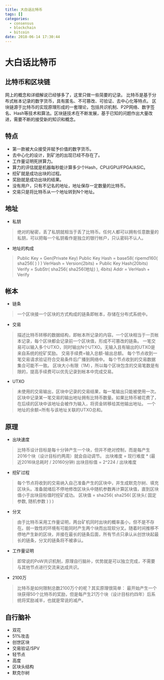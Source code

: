 ```yaml
---
title: 大白话比特币
tags: []
categories:
  - consensus
  - blockchain
  - bitcoin
date: 2018-06-14 17:30:44
---
```


# 大白话比特币
## 比特币和区块链
网上的概念和详细解说已经够多了，这里只做一些简要的记录。
比特币是基于分布式帐本记录的数字货币，具有匿名、不可篡改、可验证、去中心化等特点。
区块链源于比特币的实现原理形成的一套理论，包括共识机制、P2P网络、数字签名、Hash等技术和算法。区块链技术在不断发展，基于已知的问题作出大量改进，需要不断的接受新的知识和概念。

## 特点
- 第一款被大众接受并赋予价值的数字货币。
- 去中心化的设计，到矿池的出现已经不存在了。
- 工作量证明死拼算力。
- 算力的评估就是机器每秒能计算多少个Hash，CPU/GPU/FPGA/ASIC。
- 挖矿就是成功出块的过程。
- 奖励就是成功出块的结果。
- 没有用户，只有不记名的地址，地址保存一定数量的比特币。
- 交易只是将比特币从一个地址转到N个地址。

## 地址
- 私钥
>绝对的秘密，丢了私钥就相当于丢了比特币。任何人都可以拥有任意数量的私钥，可以把每一个私钥看作是独立的银行帐户，只认密码不认人。

- 地址的构成
>Public Key = Gen(Private Key)
Public Key Hash = base58( ripemd160( sha256(  ) ) )
VerHash = Version(2bits) + Public Key Hash(20bits)
Verify = SubStr( sha256( sha256(地址) ), 4bits)
Addr = VerHash + Verify

## 帐本
- 链条
>一个区块接一个区块的方式构成的链条即帐本，存储在分布式系统中。

- 交易
>描述比特币转移的数据结构，即帐本所记录的内容。一个区块相当于一页帐本记录，每个区块都会记录前一个区块值，形成不可篡改的链条。
一笔交易可以输入多个UTXO，同时输出N个UTXO。无输入且有输出的UTXO是来自系统的挖矿奖励。
交易手续费=输入总额-输出总额。
每个节点收到一笔交易请求验证符合交易条件后广播到网络中。
每个节点收到的交易数据集合可能不一致。
区块大小有限（1M），所以每个区块包含的交易笔数是有限的，提高手续费可以优先记录到帐本中完成交易。

- UTXO
>未使用的交易输出，区块中记录的交易结果，每一笔输出只能被使用一次。
区块中记录某一笔交易的输出地址拥有比特币数量。如果比特币被花费了，在后续的区块中该地址会被作为输入，将资金转移给其他输出地址。
一个地址的余额=所有与该地址关联的UTXO总和。

## 原理

- 出块速度
>比特币设计目标是每十分钟产生一个块，但并不绝对控制，而是每产生2016个块（设计目标约两周）就会自动调节。
出块难度 = 现行难度 * (最近2016块总耗时 / 20160分钟)
出块目标值 = 2^224 / 出块难度

- 挖矿过程
>每个节点将收到的交易纳入自己准备产生的区块中，并生成默克尔树、填充区块头。准备就绪后不停地修改区块头中随机参数再计算区块值，直到区块值小于出块目标值时挖矿成功。
区块值 = sha256( sha256( 区块头( 固定参数, 随机参数 ) ) )

- 分叉
>由于比特币采用工作量证明，两台矿机同时出块的概率虽小，但不是不存在。弱一致性的环境有可能同时产生两个块而出现软分叉。随着时间推移不停地产生新的区块，并接在最长的链条后面，所有节点只承认从创世块起最长的链条，分叉的链条将不被承认。

- 工作量证明
>即常说的PoW共识机制，原理自行脑补，优势就是可以独立完成，不需要与其他节点进行交流来达成共识。

- 2100万
>比特币是如何限制总数2100万个的呢？其实原理很简单：
最开始产生一个块获得50个比特币的奖励，但是每产生21万个块（设计目标约四年）后系统将奖励减半，也就是常说的减产。

## 自行脑补
- 双花
- 51%攻击
- 创世区块
- 交易验证/SPV
- 轻节点
- 高度
- 区块头结构
- 默克尔树